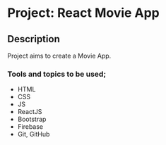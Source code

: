 # Project: React Movie App

## Description

Project aims to create a Movie App.

### Tools and topics to be used;

- HTML
- CSS
- JS
- ReactJS
- Bootstrap
- Firebase
- Git, GitHub
